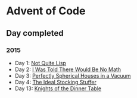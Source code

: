 # Advent of Code

## Day completed

### 2015

 + Day 1: [Not Quite Lisp](https://adventofcode.com/2015/day/1)
 + Day 2: [I Was Told There Would Be No Math](https://adventofcode.com/2015/day/2)
 + Day 3: [Perfectly Spherical Houses in a Vacuum](https://adventofcode.com/2015/day/3)
 + Day 4: [The Ideal Stocking Stuffer](https://adventofcode.com/2015/day/4)
 + Day 13: [Knights of the Dinner Table](https://adventofcode.com/2015/day/13)
 
